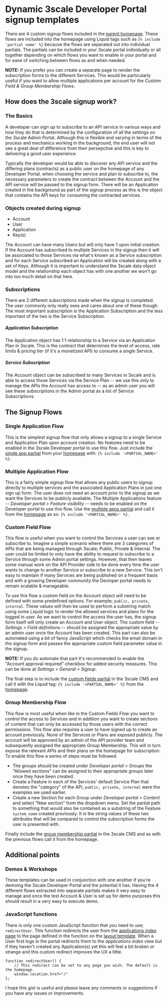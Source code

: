 Dynamic 3scale Developer Portal signup templates
================================================
There are 4 custom signup flows included in the [parent homepage](https://github.com/kevprice83/Custom-signup-flows-3scale-Dev-portal/blob/master/index.html.liquid). These flows are included into the homepage using Liquid tags such as `{% include 'partial name' %}` because the flows are separated out into individual partials. The partials can be included in your 3scale portal individually or all together depending on which flows you want to enable in your portal and for ease of switching between flows as and when needed.

**NOTE:** If you prefer you can create a separate page to render the subscription forms to the different Services. This would be particularly useful if you want to allow multiple applications per account for the *Custom Field & Group Membership Flows*.

How does the 3scale signup work?
--------------------------------
### The Basics
A developer can sign up to subscribe to an API service in various ways and how they do that is determined by the configuration of all the settings on the 3scale Admin Portal. Although this is flexible and varying in terms of the process and mechanics working in the background, the end user will not see a great deal of difference from their persepctive and this is key to delivering a good user experience.

Typically the developer would be able to discover any API service and the differing plans (contracts) as a public user on the homepage of any Developer Portal, when choosing the service and plan to subscribe to, the necessary parameters to create the contract between the Account and the API service will be passed to the signup form. There will be an Application created in the background as part of the signup process as this is the object that contains the API keys for consuming the contracted services.

### Objects created during signup
- Account
- User
- Application
- Key(s)

The Account can have many Users but will only have 1 upon initial creation. If the Account has subscribed to multiple Services in the signup then it will be associated to those Services via what's known as a Service subscription and for each Service subscribed an Application will be created along with a set of Keys. Although it is important to understand the 3scale data object model and the relationship each object has with one another we won't go into too much detail on that here.

### Subscriptions
There are 2 different subscriptions made when the signup is completed. The user commonly only really sees and cares about one of these though. The most important subscription is the Application Subscription and the less important of the two is the Service Subscription.

##### Application Subscription
The Application object has 1:1 relationship to a Service via an Application Plan in 3scale. This is the contract that determines the level of access, rate limits & pricing tier (if it's a monetized API) to consume a single Service.

##### Service Subscription
The Account object can be subscribed to many Services in 3scale and is able to access those Services via the Service Plan -- we use this only to manage the APIs the Account has access to -- as an admin user you will see these subscriptions in the Admin portal as a list of Service Subscriptions.

The Signup Flows
----------------
### Single Application Flow
This is the simplest signup flow that only allows a signup to a single Service and Application Plan upon account creation. No features need to be enabled in the 3scale Developer portal to use this flow. Just include the [single app partial](https://github.com/kevprice83/Custom-signup-flows-3scale-Dev-portal/blob/master/_single_app_signup_form.html.liquid) from your [homepage](https://github.com/kevprice83/Custom-signup-flows-3scale-Dev-portal/blob/master/index.html.liquid) with: `{% include '<PARTIAL_NAME>' %}`.

### Multiple Application Flow
This is a fairly simple signup flow that allows any public users to signup directly to multiple services and the associated Application Plans in just one sign up form. The user does not need an account prior to the signup as we want the Services to be publicly available. The Multiple Applications feature -- *Developer portal > Feature visibility* -- needs to be enabled on the Developer portal to use this flow. Use the [multiple apps partial](https://github.com/kevprice83/Custom-signup-flows-3scale-Dev-portal/blob/master/_mulitple_app_signup_form.html.liquid) and call it from the 
[homepage](https://github.com/kevprice83/Custom-signup-flows-3scale-Dev-portal/blob/master/index.html.liquid) as so: `{% include '<PARTIAL_NAME>' %}`.

### Custom Field Flow
This flow is useful when you want to control the Services a user can see or subscribe to. Imagine a simple scenario where there are 3 categories of APIs that are being managed through 3scale; Public, Private & Internal. The user could be limited to only have the ability to request to subscribe to a Service through some Admin portal settings. However, that then leaves some manual work on the API Provider side to be done every time the user wants to change to another Service or subscribe to a new Service. This isn't easy to maintain if many Services are being published on a frequent basis and with a growing Developer community the Devloper portal needs to remain scalable & manageable.

To use this flow a custom field on the Account object will need to be defined with some predefined options. For example; `public, private, internal`. These values will then be used to perform a substring match using some Liquid logic to render the allowed services and plans for the logged in user. As we want to control the access the user has, the signup form itself will only create an Account and User object. The custom field -- *Settings > Field definitions* -- should be assigned the appropriate value by an admin user once the Account has been created. This part can also be automated using a bit of fancy JavaScript which checks the email domain in the signup form and passes the appropriate custom field parameter value in the signup.

**NOTE:** If you do automate that part it's recommended to enable the "Account approval required" checkbox for added security measures. This can be done at *Settings > General > Signup*. 

The final step is to include the [custom fields partial](https://github.com/kevprice83/Custom-signup-flows-3scale-Dev-portal/blob/master/_custom_field_plans.html.liquid) in the 3scale CMS and call it with the Liquid tag: `{% include '<PARTIAL_NAME>' %}` from the [homepage](https://github.com/kevprice83/Custom-signup-flows-3scale-Dev-portal/blob/master/index.html.liquid).

### Group Membership Flow
This flow is most useful when like in the Custom Fields Flow you want to control the access to Services and in addition you want to create sections of content that can only be accessed by those users with the correct permissions. This flow also requires a user to have signed up to create an account previously. None of the Services or Plans are exposed publicly. The account will be approved by an admin of the API provider team and subsequently assigned the appropriate Group Membership. This will in turn expose the relevant APIs and their plans on the homepage for subscription. To enable this flow a series of steps must be followed.

- The groups should be created under *Developer portal > Groups* the "Allowed sections" can be assigned to their appropriate groups later once they have been created.
- Create a Feature in each of the Services' default Service Plan that denotes the "category" of the API, `public, private, internal` were the examples we used earlier.
- Create a new Section for each Group under *Developer portal > Content* and select "New section" from the dropdown menu. Set the partial path to something that would also be contained as a substring of the Feature `system_name` created previously. It is the string values of these two attributes that will be compared to control the subscription forms the user is presented with.

Finally include the [group membership partial](https://github.com/kevprice83/Custom-signup-flows-3scale-Dev-portal/blob/master/_group_membership_plans.html.liquid) in the 3scale CMS and as with the previous flows call it from the homepage.

Additional points
-----------------

### Demos & Workshops
These templates can be used in conjunction with one another if you're demoing the 3scale Developer Portal and the potential it has. Having the 4 different flows extracted into separate partials makes it very easy to manage and once the test Account & User is set up for demo purposes this should result in a very easy to execute demo.

### JavaScript functions
There is only one custom JavaScript function that you need to use; `redirectUser`. This function redirects the user from the [applications index page](https://github.com/kevprice83/Custom-signup-flows-3scale-Dev-portal/blob/master/_applications_index.html.liquid) to the page defined in the function on the [layout template](https://github.com/kevprice83/Custom-signup-flows-3scale-Dev-portal/blob/master/l_main_layout.html.liquid). When a User first logs in the portal redirects them to the *applications index* view but if they haven't created any Application(s) yet this will feel a bit broken or strange and this custom redirect improves the UX a little.

```
function redirectUser() {
    // This redirect can be set to any page you wish. The default is the homepage.
    window.location.href="/"
};
```

I hope this gist is useful and please leave any comments or suggestions if you have any issues or improvements.